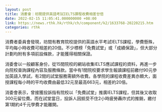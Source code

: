 ```yaml
---
layout: post
title: 消委會：坊間提供英語考試IELTS課程收費相差廿倍
date: 2022-02-15 11:05:41.000000000 +08:00
link: https://news.rthk.hk/rthk/ch/component/k2/1633768-20220215.htm
categories: rthk
---
```


消費者委員會發現，坊間有教育院校提供的英語水平考試IELTS課程，學費懸殊，平均每小時收費可相差約20倍。不少標榜「免費試堂」或「成績保證」，但大部分計劃均附有多項前設條款，才能獲得相關保證。

消委會以一般顧客身份，從15間院校的網站收集IELTS應試課程的資料，再進一步向院校查詢課程內容及服務條款。當中有1間院校要求學生報讀課程前繳付90元參加英語入學試，有2間的試堂服務需額外收費。各學院的課程收費差異亦頗大，面授課程每小時的平均收費由最低32元至最高663元，相差約20倍。

消委會表示，曾接獲投訴指有院校以「免費試堂」推廣IELTS課程，但其後又收取300元留位費。而在試堂當日，投訴人因抵受不住2小時疲勞轟炸式的推銷，繳付第1期約4千元學費才能離開。
